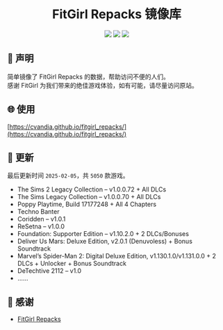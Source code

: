 ﻿<div align="center">

# FitGirl Repacks 镜像库

![](https://count.getloli.com/get/@fitgirl_repacks?theme=booru-lewd)
![](https://img.shields.io/badge/ci-passing-brightgreen.svg?logo=github) ![](https://img.shields.io/badge/license-MIT-brightgreen.svg)

</div>

## 📜 声明
简单镜像了 FitGirl Repacks 的数据，帮助访问不便的人们。  
感谢 FitGirl 为我们带来的绝佳游戏体验，如有可能，请尽量访问原站。

## 🌐 使用
[https://cvandia.github.io/fitgirl_repacks/](https://cvandia.github.io/fitgirl_repacks/)

## 🔄 更新
最后更新时间 `2025-02-05`，共 `5050` 款游戏。
- The Sims 2 Legacy Collection – v1.0.0.72 + All DLCs
- The Sims Legacy Collection – v1.0.0.70 + All DLCs
- Poppy Playtime, Build 17177248 + All 4 Chapters
- Techno Banter
- Coridden – v1.0.1
- ReSetna – v1.0.0
- Foundation: Supporter Edition – v1.10.2.0 + 2 DLCs/Bonuses
- Deliver Us Mars: Deluxe Edition, v2.0.1 (Denuvoless) + Bonus Soundtrack
- Marvel’s Spider-Man 2: Digital Deluxe Edition, v1.130.1.0/v1.131.0.0 + 2 DLCs + Unlocker + Bonus Soundtrack
- DeTechtive 2112 – v1.0
- ……

## 🙏 感谢
- [FitGirl Repacks](https://fitgirl-repacks.site/)
